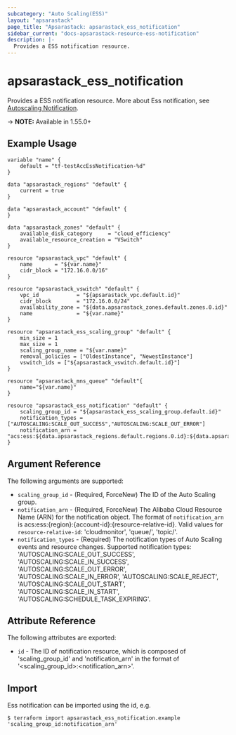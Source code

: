 ```yaml
---
subcategory: "Auto Scaling(ESS)"
layout: "apsarastack"
page_title: "Apsarastack: apsarastack_ess_notification"
sidebar_current: "docs-apsarastack-resource-ess-notification"
description: |-
  Provides a ESS notification resource.
---
```


# apsarastack\_ess\_notification

Provides a ESS notification resource. More about Ess notification, see [Autoscaling Notification](https://www.alibabacloud.com/help/doc-detail/71114.htm).

-> **NOTE:** Available in 1.55.0+

## Example Usage
```
variable "name" {
    default = "tf-testAccEssNotification-%d"
}

data "apsarastack_regions" "default" {
    current = true
}

data "apsarastack_account" "default" {
}

data "apsarastack_zones" "default" {
    available_disk_category     = "cloud_efficiency"
    available_resource_creation = "VSwitch"
}

resource "apsarastack_vpc" "default" {
    name       = "${var.name}"
    cidr_block = "172.16.0.0/16"
}
    
resource "apsarastack_vswitch" "default" {
    vpc_id            = "${apsarastack_vpc.default.id}"
    cidr_block        = "172.16.0.0/24"
    availability_zone = "${data.apsarastack_zones.default.zones.0.id}"
    name              = "${var.name}"
}

resource "apsarastack_ess_scaling_group" "default" {
    min_size = 1
    max_size = 1
    scaling_group_name = "${var.name}"
    removal_policies = ["OldestInstance", "NewestInstance"]
    vswitch_ids = ["${apsarastack_vswitch.default.id}"]
}

resource "apsarastack_mns_queue" "default"{
    name="${var.name}"
}

resource "apsarastack_ess_notification" "default" {
    scaling_group_id = "${apsarastack_ess_scaling_group.default.id}"
    notification_types = ["AUTOSCALING:SCALE_OUT_SUCCESS","AUTOSCALING:SCALE_OUT_ERROR"]
    notification_arn = "acs:ess:${data.apsarastack_regions.default.regions.0.id}:${data.apsarastack_account.default.id}:queue/${apsarastack_mns_queue.default.name}"
}

```

## Argument Reference

The following arguments are supported:

* `scaling_group_id` - (Required, ForceNew) The ID of the Auto Scaling group.
* `notification_arn` - (Required, ForceNew) The Alibaba Cloud Resource Name (ARN) for the notification object. The format of `notification_arn` is acs:ess:{region}:{account-id}:{resource-relative-id}. Valid values for `resource-relative-id`: 'cloudmonitor', 'queue/', 'topic/'.
* `notification_types` - (Required) The notification types of Auto Scaling events and resource changes. Supported notification types: 'AUTOSCALING:SCALE_OUT_SUCCESS', 'AUTOSCALING:SCALE_IN_SUCCESS', 'AUTOSCALING:SCALE_OUT_ERROR', 'AUTOSCALING:SCALE_IN_ERROR', 'AUTOSCALING:SCALE_REJECT', 'AUTOSCALING:SCALE_OUT_START', 'AUTOSCALING:SCALE_IN_START', 'AUTOSCALING:SCHEDULE_TASK_EXPIRING'.

## Attribute Reference

The following attributes are exported:

* `id` - The ID of notification resource, which is composed of 'scaling_group_id' and 'notification_arn' in the format of '<scaling_group_id>:<notification_arn>'.

## Import

Ess notification can be imported using the id, e.g.

```
$ terraform import apsarastack_ess_notification.example 'scaling_group_id:notification_arn'
```

